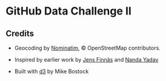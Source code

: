 GitHub Data Challenge II
========================




Credits
-------

* Geocoding by [Nominatim](http://wiki.openstreetmap.org/wiki/Nominatim),
  &copy; OpenStreetMap contributors.

* Inspired by earlier work by [Jens Finnäs](http://jensfinnas.com/dataist/ows/)
  and [Nanda Yadav](http://visual.ly/visualizing-nfl-draft-history)

* Built with [d3](http://d3js.org) by Mike Bostock
